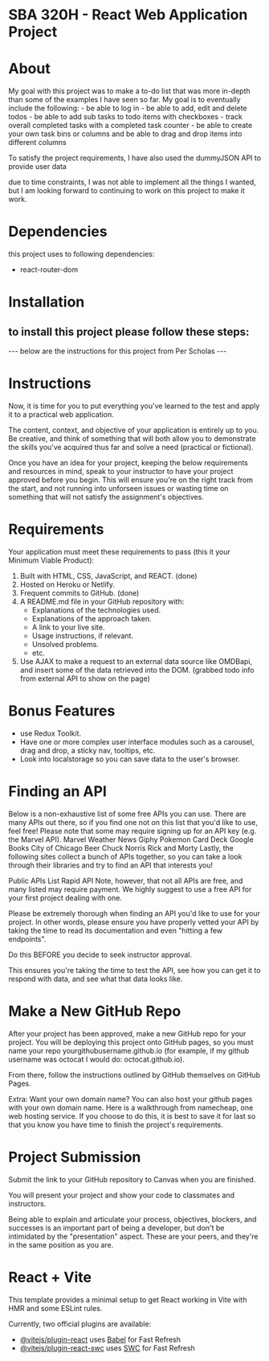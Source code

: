 # SBA 320H - React Web Application Project

# About 
 My goal with this project was to make a to-do list that was more in-depth than some of the examples I have seen so far. My goal is to eventually include the following: 
    - be able to log in 
    - be able to add, edit and delete todos
    - be able to add sub tasks to todo items with checkboxes 
    - track overall completed tasks with a completed task counter
    - be able to create your own task bins or columns and be able to drag and drop items into different columns 

To satisfy the project requirements, I have also used the dummyJSON API to provide user data 

due to time constraints, I was not able to implement all the things I wanted, but I am looking forward to continuing to work on this project to make it work. 

# Dependencies 
this project uses to following dependencies: 
- react-router-dom 

# Installation 
to install this project please follow these steps: 
- 

--- below are the instructions for this project from Per Scholas --- 

# Instructions 
Now, it is time for you to put everything you've learned to the test and apply it to a practical web application.

The content, context, and objective of your application is entirely up to you. Be creative, and think of something that will both allow you to demonstrate the skills you've acquired thus far and solve a need (practical or fictional).

Once you have an idea for your project, keeping the below requirements and resources in mind, speak to your instructor to have your project approved before you begin. This will ensure you're on the right track from the start, and not running into unforseen issues or wasting time on something that will not satisfy the assignment's objectives.

# Requirements

Your application must meet these requirements to pass (this it your Minimum Viable Product):
1. Built with HTML, CSS, JavaScript, and REACT. (done)
2. Hosted on Heroku or Netlify.
3. Frequent commits to GitHub. (done)
4. A README.md file in your GitHub repository with:
    - Explanations of the technologies used.
    - Explanations of the approach taken. 
    - A link to your live site.
    - Usage instructions, if relevant.
    - Unsolved problems. 
    - etc.
5. Use AJAX to make a request to an external data source like OMDBapi, and insert some of the data retrieved into the DOM. (grabbed todo info from external API to show on the page)

# Bonus Features 
- use Redux Toolkit.
- Have one or more complex user interface modules such as a carousel, drag and drop, a sticky nav, tooltips, etc.
- Look into localstorage so you can save data to the user's browser.

# Finding an API
Below is a non-exhaustive list of some free APIs you can use. There are many APIs out there, so if you find one not on this list that you'd like to use, feel free! Please note that some may require signing up for an API key (e.g. the Marvel API).
Marvel
Weather
News
Giphy
Pokemon
Card Deck
Google Books
City of Chicago
Beer
Chuck Norris
Rick and Morty
Lastly, the following sites collect a bunch of APIs together, so you can take a look through their libraries and try to find an API that interests you!

Public APIs List
Rapid API
Note, however, that not all APIs are free, and many listed may require payment. We highly suggest to use a free API for your first project dealing with one.

Please be extremely thorough when finding an API you'd like to use for your project. In other words, please ensure you have properly vetted your API by taking the time to read its documentation and even "hitting a few endpoints".

Do this BEFORE you decide to seek instructor approval.

This ensures you're taking the time to test the API, see how you can get it to respond with data, and see what that data looks like.

# Make a New GitHub Repo
After your project has been approved, make a new GitHub repo for your project. You will be deploying this project onto GitHub pages, so you must name your repo yourgithubusername.github.io (for example, if my github username was octocat I would do: octocat.github.io).

From there, follow the instructions outlined by GitHub themselves on GitHub Pages.

Extra: Want your own domain name?
You can also host your github pages with your own domain name.
Here is a walkthrough from namecheap, one web hosting service.
If you choose to do this, it is best to save it for last so that you know you have time to finish the project's requirements.

# Project Submission
Submit the link to your GitHub repository to Canvas when you are finished.

You will present your project and show your code to classmates and instructors.

Being able to explain and articulate your process, objectives, blockers, and successes is an important part of being a developer, but don't be intimidated by the "presentation" aspect. These are your peers, and they're in the same position as you are.



# React + Vite

This template provides a minimal setup to get React working in Vite with HMR and some ESLint rules.

Currently, two official plugins are available:

- [@vitejs/plugin-react](https://github.com/vitejs/vite-plugin-react/blob/main/packages/plugin-react/README.md) uses [Babel](https://babeljs.io/) for Fast Refresh
- [@vitejs/plugin-react-swc](https://github.com/vitejs/vite-plugin-react-swc) uses [SWC](https://swc.rs/) for Fast Refresh
